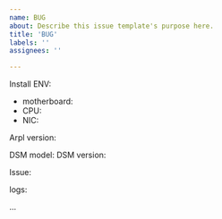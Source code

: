 ```yaml
---
name: BUG
about: Describe this issue template's purpose here.
title: 'BUG'
labels: ''
assignees: ''

---
```


Install ENV:
 * motherboard:
 * CPU:
 * NIC:

Arpl version:

DSM model:
DSM version:

Issue:

logs:

...


